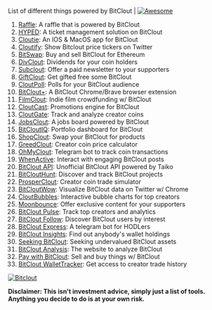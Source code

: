 List of different things powered by BitClout  | [![Awesome](https://cdn.rawgit.com/sindresorhus/awesome/d7305f38d29fed78fa85652e3a63e154dd8e8829/media/badge.svg)](https://github.com/Mentors4EDU/Awesome-Clout)

1. [Raffle](https://bitcloutraffle.com/): A raffle that is powered by BitClout
2. [HYPED](https://hypedtickets.com/): A ticket management solution on BitClout
3. [Cloutie](https://bitclout.com/u/CloutieApp): An IOS & MacOS app for BitClout
4. [Cloutify](https://chrome.google.com/webstore/detail/cloutify-show-bitclout-pr/mmpacdkjmmnichfpplcpcipgcdphfhdg): Show Bitclout price tickers on Twitter
5. [BitSwap](https://bitswap.network/): Buy and sell BitClout for Ethereum
6. [DivClout](https://www.divclout.com/): Dividends for your coin holders
7. [Subclout](https://www.subclout.com/): Offer a paid newsletter to your supporters
8. [GiftClout](https://www.giftclout.com/): Get gifted free some BitClout
9. [CloutPoll](https://cloutpoll.com/): Polls for your BitClout audience
10. [BitClout+](https://bitclout.plus/): A BitClout Chrome/Brave browser extension
11. [FilmClout](https://bitclout.com/u/FilmClout): Indie film crowdfunding w/ BitClout
12. [CloutCast](https://cloutcast.io/): Promotions engine for BitClout
13. [CloutGate](https://cloutgate.com/): Track and analyze creator coins
14. [JobsClout](http://jobclout.me/): A jobs board powered by BitClout
15. [BitCloutIQ](https://bitcloutiq.net/): Portfolio dashboard for BitClout
16. [ShopClout](http://shopclout.me/): Swap your BitClout for products
17. [GreedClout](https://bogdandidenko.github.io/greedclout/): Creator coin price calculator
18. [OhMyClout](https://ohmyclout.com/): Telegram bot to track coin transactions
19. [WhenActive](https://whenactive.com/global): Interact with engaging BitClout posts
20. [BitClout API](https://github.com/benjaminwoods/bitclout): Unofficial BitClout API powered by Taiko
21. [BitCloutHunt](https://www.bitclouthunt.com/): Discover and track BitClout projects
22. [ProsperClout](https://www.prosperclout.com/): Creator coin trade simulator
23. [BitCloutWow](https://chrome.google.com/webstore/detail/bitcloutwow-bitclout-on-t/pljnngphhkadegjpkajkcigimjdheedd?hl=en&authuser=1): Visualize BitClout data on Twitter w/ Chrome
24. [CloutBubbles](https://cloutbubbles.com/): Interactive bubble charts for top creators
25. [Moonbounce](https://getmoonbounce.com/): Offer exclusive content for your supporters
26. [BitClout Pulse](https://www.bitcloutpulse.com/): Track top creators and analytics
27. [BitClout Follow](https://bitcloutfollow.com/): Discover BitClout users by interest
28. [BitClout Express](https://bitclout.express/): A telegram bot for HODLers
29. [BitClout Insights](https://bitcloutinsights.com/): Find out anybody's wallet holdings
30. [Seeking BitClout](https://seekingbitclout.com/): Seeking undervalued BitClout assets
31. [BitClout Analysis](https://www.bitcloutanalysis.com/): The website to analyze BitClout
32. [Pay with BitClout](https://bitclout.com/u/PayWithBitClout): Sell and buy things w/ BitClout
33. [BitClout WalletTracker](https://chrome.google.com/webstore/detail/bitclout-wallettracker/kgafnekhkfjhjjdmlobajeppoehmjbba): Get access to creator trade history

[![Bitclout](https://img.shields.io/badge/-Follow%20me%20on%20BitClout-red)](https://bitclout.com/u/AMKN)

**Disclaimer: This isn't investment advice, simply just a list of tools. Anything you decide to do is at your own risk.**
